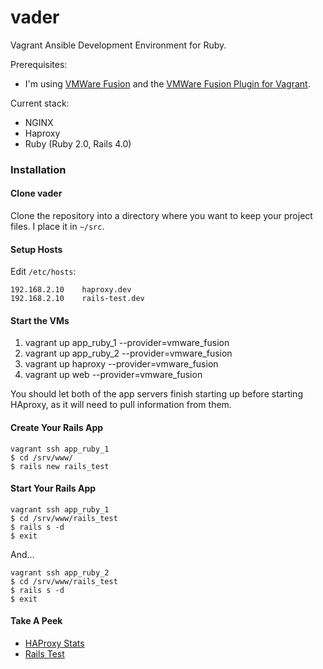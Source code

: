 vader
=====

Vagrant Ansible Development Environment for Ruby.

Prerequisites:
* I'm using [VMWare Fusion](https://www.vmware.com/products/fusion/overview.html) and the [VMWare Fusion Plugin for Vagrant](http://www.vagrantup.com/vmware).

Current stack: 

* NGINX
* Haproxy
* Ruby (Ruby 2.0, Rails 4.0)

### Installation             

#### Clone vader

Clone the repository into a directory where you want to keep your project files.  I place it in `~/src`.

#### Setup Hosts

Edit `/etc/hosts`:

    192.168.2.10    haproxy.dev
    192.168.2.10    rails-test.dev
    
#### Start the VMs

1. vagrant up app_ruby_1 --provider=vmware_fusion
2. vagrant up app_ruby_2 --provider=vmware_fusion
3. vagrant up haproxy --provider=vmware_fusion
4. vagrant up web --provider=vmware_fusion

You should let both of the app servers finish starting up before starting HAproxy, as it will need to pull information from them.

#### Create Your Rails App

    vagrant ssh app_ruby_1
    $ cd /srv/www/
    $ rails new rails_test
    
#### Start Your Rails App

    vagrant ssh app_ruby_1
    $ cd /srv/www/rails_test
    $ rails s -d
    $ exit

And...    

    vagrant ssh app_ruby_2
    $ cd /srv/www/rails_test
    $ rails s -d
    $ exit

#### Take A Peek

* [HAProxy Stats](http://haproxy.dev?haproxy?admin)
* [Rails Test](rails-test.dev)
